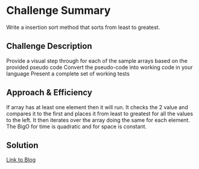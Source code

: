 # Challenge Summary
<!-- Short summary or background information -->

Write a insertion sort method that sorts from least to greatest.
## Challenge Description
<!-- Description of the challenge -->

Provide a visual step through for each of the sample arrays based on the provided pseudo code
Convert the pseudo-code into working code in your language
Present a complete set of working tests
## Approach & Efficiency
<!-- What approach did you take? Why? What is the Big O space/time for this approach? -->

If array has at least one element then it will run. It checks the 2 value and compares it to the first and places it from least to greatest for all the values to the left. It then iterates over the array doing the same for each element. The BigO for time is quadratic and for space is constant.
## Solution
<!-- Embedded whiteboard image -->
[Link to Blog](code401challenges/src/main/java/code401challenges/insertionSort/blog.md)